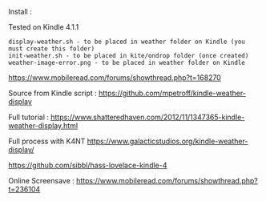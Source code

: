 Install :



Tested on Kindle 4.1.1







    display-weather.sh - to be placed in weather folder on Kindle (you must create this folder)
    init-weather.sh - to be placed in kite/ondrop folder (once created)
    weather-image-error.png - to be placed in weather folder on Kindle






https://www.mobileread.com/forums/showthread.php?t=168270

Source from Kindle script : 
https://github.com/mpetroff/kindle-weather-display

Full tutorial : 
https://www.shatteredhaven.com/2012/11/1347365-kindle-weather-display.html


Full process with K4NT
https://www.galacticstudios.org/kindle-weather-display/



https://github.com/sibbl/hass-lovelace-kindle-4

Online Screensave : 
https://www.mobileread.com/forums/showthread.php?t=236104
